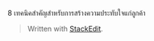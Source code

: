 8 เทคนิคสำคัญสำหรับการสร้างความประทับใจแก่ลูกค้า



> Written with [StackEdit](https://stackedit.io/).
<!--stackedit_data:
eyJoaXN0b3J5IjpbLTExNDM0NzE2MDddfQ==
-->